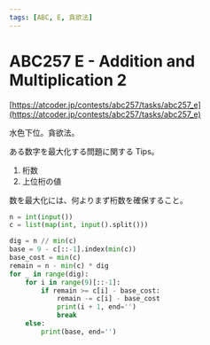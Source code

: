 ```yaml
---
tags: [ABC, E, 貪欲法]
---
```


# ABC257 E - Addition and Multiplication 2

[https://atcoder.jp/contests/abc257/tasks/abc257_e](https://atcoder.jp/contests/abc257/tasks/abc257_e)

水色下位。貪欲法。

ある数字を最大化する問題に関する Tips。

1. 桁数
2. 上位桁の値

数を最大化には、何よりまず桁数を確保すること。

```py
n = int(input())
c = list(map(int, input().split()))

dig = n // min(c)
base = 9 - c[::-1].index(min(c))
base_cost = min(c)
remain = n - min(c) * dig
for _ in range(dig):
    for i in range(9)[::-1]:
        if remain >= c[i] - base_cost:
            remain -= c[i] - base_cost
            print(i + 1, end='')
            break
    else:
        print(base, end='')
```
